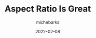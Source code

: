 ---
author: michebarks
date: 2022-02-08
permalink: false
publisher: cssinreallife
tags:
  - css
  - layout
target_url: https://css-irl.info/aspect-ratio-is-great/
title: Aspect Ratio Is Great
---